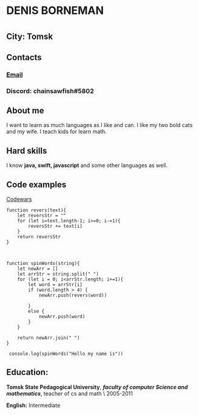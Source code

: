 # DENIS BORNEMAN
# 

## **City**: Tomsk
## **Contacts**
### [Email](mailto:chainsawfish@gmail.com)
### **Discord**: chainsawfish#5802

## **About me**
I want to learn as much languages as I like and can. I like my two bold cats and my wife. I teach kids for learn math.

## **Hard skills**
I know **java, swift, javascript** and some other languages as well.


## **Code examples**

[Codewars](https://www.codewars.com/kata/reviews/5264d41ce218b86cb90000df/groups/6298d041384c780001fb3fbd)
```
function revers(text){
    let reversStr = ""
    for (let i=text.length-1; i>=0; i-=1){
        reversStr += text[i]
    }
    return reversStr
}



function spinWords(string){
    let newArr = []
    let arrStr = string.split(" ")
    for (let i = 0; i<arrStr.length; i+=1){
        let word = arrStr[i]
        if (word.length > 4) {
            newArr.push(revers(word)) 
            
        }
        else {
            newArr.push(word)
        }
    }

    return newArr.join(" ")
}

 console.log(spinWords("Hello my name is"))

```



## **Education:**
**Tomsk State Pedagogical University**, ___faculty of computer Science and mathematics___, teacher of cs and math \ 2005-2011

**English:** Intermediate 
